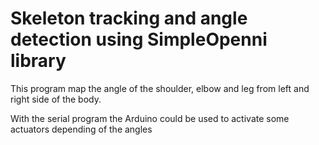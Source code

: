 # Skeleton tracking and angle detection using SimpleOpenni library

  This program map the angle of the shoulder, elbow and leg from left and right side of the body.
  
  With the serial program the Arduino could be used to activate some actuators depending of the angles
